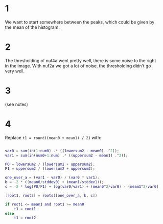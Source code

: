 # 1

We want to start somewhere between the peaks, which
could be given by the mean of the histogram.

# 2

The thresholding of nuf4a went pretty well, there is some noise to the right in the image.
With nuf2a we got a lot of noise, the thresholding didn't go very well.

# 3

(see notes)

# 4

Replace `t1 = round((mean0 + mean1) / 2)` with:

```matlab

var0 = sum(in(1:num0) .* ((lowersum2 - mean0) .^2));
var1 = sum(in(num0+1:num) .* ((uppersum2 - mean1) .^2));

P0 = lowersum2 / (lowersum2 + uppersum2);
P1 = uppersum2 / (lowersum2 + uppersum2);

one_over_a = (var1 - var0) / (var0 * var1);
b = -2 * ((mean0/stddev0) + (mean1/stddev1));
c = -2 * log(P0/P1) + log(var0/var1) + (mean0^2/var0) - (mean1^2/var0)

[root1, root2] = roots([one_over_a, b, c])

if root1 <= mean1 and root1 >= mean0
    t1 = root1
else
    t1 = root2

```

